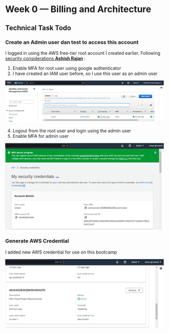 # Week 0 — Billing and Architecture

## Technical Task Todo

### Create an Admin user dan test to access this account

I logged in using the AWS free-tier root account I created earlier. Following [security considerations **Ashish Rajan**](https://www.youtube.com/watch?v=4EMWBYVggQI&list=PLBfufR7vyJJ7k25byhRXJldB5AiwgNnWv&index=15) :
  1. Enable MFA for root user using google authenticator
  2. I have created an IAM user before, so I use this user as an admin user

   ![Existing IAM Admin user](assets/IAM-Admin-User.png)
  
  4. Logout from the root user and login using the admin user
  5. Enable MFA for admin user

  ![Enable MFA for Admin user](assets/Enable-MFA-for-admin-user.png)
  
### Generate AWS Credential

I added new AWS credential for use on this bootcamp

  ![AWS Credential](assets/AWS-credential.png)
